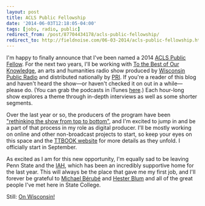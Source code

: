 ```yaml
--- 
layout: post 
title: ACLS Public Fellowship 
date: '2014-06-03T12:18:05-04:00' 
tags: [jobs, radio, public]
redirect_from: /post/87704434178/acls-public-fellowship/
redirect_to: http://fieldnoise.com/06-03-2014/acls-public-fellowship.html
---
```


I'm happy to finally announce that I've been named a 2014 [ACLS Public
Fellow](http://www.acls.org/research/publicfellows.aspx?id=7006). For
the next two years, I'll be working with [To the Best of Our
Knowledge](http://ttbook.org), an arts and humanities radio show
produced by [Wisconsin Public Radio](http://www.wpr.org/) and
distributed nationally by [PRI](http://www.pri.org/). If you're a reader
of this blog and haven't heard the show—or haven't checked it on out in
a while—please do. (You can grab the podcasts in iTunes
[here](https://itunes.apple.com/us/podcast/pri-to-best-our-knowledge/id471896367?mt=2).)
Each hour-long show explores a theme through in-depth interviews as well
as some shorter segments.

Over the last year or so, the producers of the program have been
["rethinking the show from top to
bottom"](http://www.current.org/2014/04/to-the-best-of-our-knowledge-a-weekend-staple-from-wisconsin-gets-makeover/),
and I'm excited to jump in and be a part of that process in my role as
digital producer. I'll be mostly working on online and other
non-broadcast projects to start, so keep your eyes on this space and the
[TTBOOK website](http://ttbook.org) for more details as they unfold. I
officially start in September.

As excited as I am for this new opportunity, I'm equally sad to be
leaving Penn State and the [IAH](http://iah.psu.edu/), which has been an
incredibly supportive home for the last year. This will always be the
place that gave me my first job, and I'll forever be grateful to
[Michael Bérubé](https://twitter.com/MichaelBerube1) and [Hester
Blum](https://twitter.com/HesterBlum) and all of the great people I've
met here in State College.

Still: [On Wisconsin!](http://archives.library.wisc.edu/uw-archives/exhibits/onwisconsin/songcontroversies.html)
